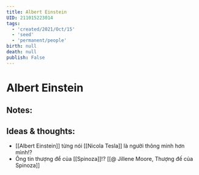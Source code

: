 ```yaml
---
title: Albert Einstein
UID: 211015223014
tags:
  - 'created/2021/Oct/15'
  - 'seed'
  - 'permanent/people'
birth: null
death: null
publish: False
---
```

# Albert Einstein

## Notes:


## Ideas & thoughts:
-   [[Albert Einstein]] từng nói [[Nicola Tesla]] là người thông minh hơn mình!?
-   Ông tin thượng để của [[Spinoza]]!? [[@ Jillene Moore, Thượng đế của Spinoza]]